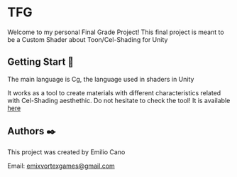 # TFG
Welcome to my personal Final Grade Project!
This final project is meant to be a Custom Shader about Toon/Cel-Shading for Unity

## Getting Start 🚀
The main language is Cg, the language used in shaders in Unity

It works as a tool to create materials with different characteristics related with Cel-Shading aesthethic.
Do not hesitate to check the tool!
It is available [here](TFG/Assets/Shaders/ToonShaderBI.shader)

## Authors ✒️
 This project was created by Emilio Cano
 
 
 Email: emixvortexgames@gmail.com
